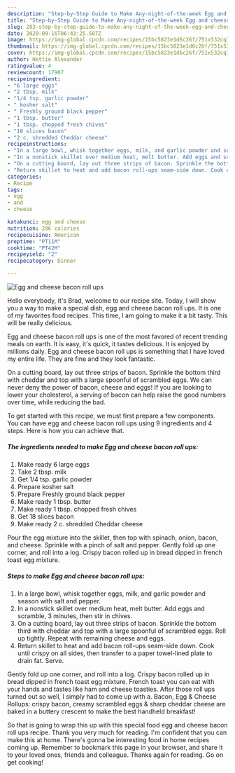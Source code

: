 ```yaml
---
description: "Step-by-Step Guide to Make Any-night-of-the-week Egg and cheese bacon roll ups"
title: "Step-by-Step Guide to Make Any-night-of-the-week Egg and cheese bacon roll ups"
slug: 283-step-by-step-guide-to-make-any-night-of-the-week-egg-and-cheese-bacon-roll-ups
date: 2020-09-16T06:43:25.587Z
image: https://img-global.cpcdn.com/recipes/15bc5823e1d6c26f/751x532cq70/egg-and-cheese-bacon-roll-ups-recipe-main-photo.jpg
thumbnail: https://img-global.cpcdn.com/recipes/15bc5823e1d6c26f/751x532cq70/egg-and-cheese-bacon-roll-ups-recipe-main-photo.jpg
cover: https://img-global.cpcdn.com/recipes/15bc5823e1d6c26f/751x532cq70/egg-and-cheese-bacon-roll-ups-recipe-main-photo.jpg
author: Hettie Alexander
ratingvalue: 4
reviewcount: 17907
recipeingredient:
- "6 large eggs"
- "2 tbsp. milk"
- "1/4 tsp. garlic powder"
- " kosher salt"
- " Freshly ground black pepper"
- "1 tbsp. butter"
- "1 tbsp. chopped fresh chives"
- "18 slices bacon"
- "2 c. shredded Cheddar cheese"
recipeinstructions:
- "In a large bowl, whisk together eggs, milk, and garlic powder and season with salt and pepper."
- "In a nonstick skillet over medium heat, melt butter. Add eggs and scramble, 3 minutes, then stir in chives."
- "On a cutting board, lay out three strips of bacon. Sprinkle the bottom third with cheddar and top with a large spoonful of scrambled eggs. Roll up tightly. Repeat with remaining cheese and eggs."
- "Return skillet to heat and add bacon roll-ups seam-side down. Cook until crispy on all sides, then transfer to a paper towel-lined plate to drain fat. Serve."
categories:
- Recipe
tags:
- egg
- and
- cheese

katakunci: egg and cheese 
nutrition: 286 calories
recipecuisine: American
preptime: "PT11M"
cooktime: "PT42M"
recipeyield: "2"
recipecategory: Dinner

---
```



![Egg and cheese bacon roll ups](https://img-global.cpcdn.com/recipes/15bc5823e1d6c26f/751x532cq70/egg-and-cheese-bacon-roll-ups-recipe-main-photo.jpg)

Hello everybody, it's Brad, welcome to our recipe site. Today, I will show you a way to make a special dish, egg and cheese bacon roll ups. It is one of my favorites food recipes. This time, I am going to make it a bit tasty. This will be really delicious.

Egg and cheese bacon roll ups is one of the most favored of recent trending meals on earth. It is easy, it's quick, it tastes delicious. It is enjoyed by millions daily. Egg and cheese bacon roll ups is something that I have loved my entire life. They are fine and they look fantastic.

On a cutting board, lay out three strips of bacon. Sprinkle the bottom third with cheddar and top with a large spoonful of scrambled eggs. We can never deny the power of bacon, cheese and eggs! If you are looking to lower your cholesterol, a serving of bacon can help raise the good numbers over time, while reducing the bad.


To get started with this recipe, we must first prepare a few components. You can have egg and cheese bacon roll ups using 9 ingredients and 4 steps. Here is how you can achieve that.

<!--inarticleads1-->

##### The ingredients needed to make Egg and cheese bacon roll ups:

1. Make ready 6 large eggs
1. Take 2 tbsp. milk
1. Get 1/4 tsp. garlic powder
1. Prepare  kosher salt
1. Prepare  Freshly ground black pepper
1. Make ready 1 tbsp. butter
1. Make ready 1 tbsp. chopped fresh chives
1. Get 18 slices bacon
1. Make ready 2 c. shredded Cheddar cheese


Pour the egg mixture into the skillet, then top with spinach, onion, bacon, and cheese. Sprinkle with a pinch of salt and pepper. Gently fold up one corner, and roll into a log. Crispy bacon rolled up in bread dipped in french toast egg mixture. 

<!--inarticleads2-->

##### Steps to make Egg and cheese bacon roll ups:

1. In a large bowl, whisk together eggs, milk, and garlic powder and season with salt and pepper.
1. In a nonstick skillet over medium heat, melt butter. Add eggs and scramble, 3 minutes, then stir in chives.
1. On a cutting board, lay out three strips of bacon. Sprinkle the bottom third with cheddar and top with a large spoonful of scrambled eggs. Roll up tightly. Repeat with remaining cheese and eggs.
1. Return skillet to heat and add bacon roll-ups seam-side down. Cook until crispy on all sides, then transfer to a paper towel-lined plate to drain fat. Serve.


Gently fold up one corner, and roll into a log. Crispy bacon rolled up in bread dipped in french toast egg mixture. French toast you can eat with your hands and tastes like ham and cheese toasties. After those roll ups turned out so well, I simply had to come up with a. Bacon, Egg &amp; Cheese Rollups: crispy bacon, creamy scrambled eggs &amp; sharp cheddar cheese are baked in a buttery crescent to make the best handheld breakfast! 

So that is going to wrap this up with this special food egg and cheese bacon roll ups recipe. Thank you very much for reading. I'm confident that you can make this at home. There's gonna be interesting food in home recipes coming up. Remember to bookmark this page in your browser, and share it to your loved ones, friends and colleague. Thanks again for reading. Go on get cooking!
